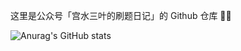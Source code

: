 这里是公众号「宫水三叶的刷题日记」的 Github 仓库 🎉🎉



![Anurag's GitHub stats](https://github-readme-stats-ten-gilt.vercel.app/api?username=SharingSource&show_icons=true&theme=default)



